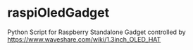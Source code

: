 # raspiOledGadget
Python Script for Raspberry Standalone Gadget controlled by https://www.waveshare.com/wiki/1.3inch_OLED_HAT
